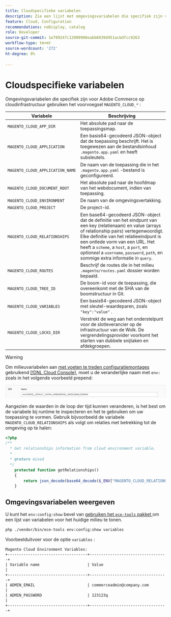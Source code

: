 ```yaml
---
title: Cloudspecifieke variabelen
description: Zie een lijst met omgevingsvariabelen die specifiek zijn voor Adobe Commerce op cloudinfrastructuur.
feature: Cloud, Configuration
recommendations: noDisplay, catalog
role: Developer
source-git-commit: 1e789247c12009908eabb6039d951acbdfcc9263
workflow-type: tm+mt
source-wordcount: '272'
ht-degree: 0%

---
```


# Cloudspecifieke variabelen

Omgevingsvariabelen die specifiek zijn voor Adobe Commerce op cloudinfrastructuur gebruiken het voorvoegsel `MAGENTO_CLOUD_*` :

| Variabele | Beschrijving |
| -------- | --------------- |
| `MAGENTO_CLOUD_APP_DIR` | Het absolute pad naar de toepassingsmap. |
| `MAGENTO_CLOUD_APPLICATION` | Een basis64-gecodeerd JSON-object dat de toepassing beschrijft. Het is toegewezen aan de bestandsinhoud `.magento.app.yaml` en heeft subsleutels. |
| `MAGENTO_CLOUD_APPLICATION_NAME` | De naam van de toepassing die in het `.magento.app.yaml` -bestand is geconfigureerd. |
| `MAGENTO_CLOUD_DOCUMENT_ROOT` | Het absolute pad naar de hoofdmap van het webdocument, indien van toepassing. |
| `MAGENTO_CLOUD_ENVIRONMENT` | De naam van de omgevingsvertakking. |
| `MAGENTO_CLOUD_PROJECT` | De project-id. |
| `MAGENTO_CLOUD_RELATIONSHIPS` | Een base64-gecodeerd JSON-object dat de definitie van het eindpunt van een key (relatienaam) en value (arrays of relationship pairs) vertegenwoordigt. Elke definitie van het relatieeindpunt is een ontlede vorm van een URL. Het heeft a `scheme`, a `host`, a `port`, en _optioneel_ a `username`, `password`, `path`, en sommige extra informatie in `query`. |
| `MAGENTO_CLOUD_ROUTES` | Beschrijf de routes die in het milieu `.magento/routes.yaml` dossier worden bepaald. |
| `MAGENTO_CLOUD_TREE_ID` | De boom-id voor de toepassing, die overeenkomt met de SHA van de boomstructuur in Git. |
| `MAGENTO_CLOUD_VARIABLES` | Een basis64-gecodeerd JSON-object met sleutel-waardeparen, zoals `"key":"value"` . |
| `MAGENTO_CLOUD_LOCKS_DIR` | Verstrekt de weg aan het onderstelpunt voor de slotleverancier op de infrastructuur van de Wolk. De vergrendelingsprovider voorkomt het starten van dubbele snijtaken en afdekgroepen. |

>[!WARNING]
>
>Om milieuvariabelen aan [ met voeten te treden configuratiemontages ](https://experienceleague.adobe.com/docs/commerce-operations/configuration-guide/paths/override-config-settings.html) gebruikend [[!DNL Cloud Console]](../project/overview.md), moet u de veranderlijke naam met `env:` zoals in het volgende voorbeeld prepend:
>
>![ veranderlijk voorbeeld van het Milieu ](../../assets/set-env-variable-ui.png)

Aangezien de waarden in de loop der tijd kunnen veranderen, is het best om de variabele bij runtime te inspecteren en het te gebruiken om uw toepassing te vormen. Gebruik bijvoorbeeld de variabele `MAGENTO_CLOUD_RELATIONSHIPS` als volgt om relaties met betrekking tot de omgeving op te halen:

```php
<?php
/**
  * Get relationships information from cloud environment variable.
  *
  * @return mixed
  */
    protected function getRelationships()
    {
        return json_decode(base64_decode($_ENV["MAGENTO_CLOUD_RELATIONSHIPS"]), true);
    }
```

## Omgevingsvariabelen weergeven

U kunt het `env:config:show` bevel van [ gebruiken het `ece-tools` pakket ](../dev-tools/package-overview.md) om een lijst van variabelen voor het huidige milieu te tonen.

```bash
php ./vendor/bin/ece-tools env:config:show variables
```

Voorbeelduitvoer voor de optie `variables` :

```
Magento Cloud Environment Variables:
+-----------------------------------+----------------------------------+
| Variable name                     | Value                            |
+-----------------------------------+----------------------------------+
| ADMIN_EMAIL                       | commerceadmin@company.com        |
| ADMIN_PASSWORD                    | 123123q                          |
+-----------------------------------+----------------------------------+
```
